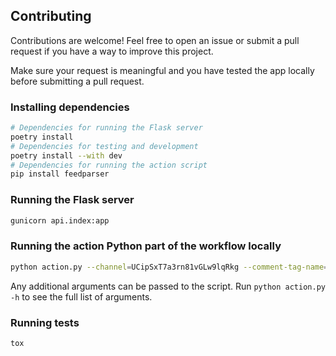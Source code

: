 ## Contributing

Contributions are welcome! Feel free to open an issue or submit a pull request if you have a way to improve this project.

Make sure your request is meaningful and you have tested the app locally before submitting a pull request.

### Installing dependencies

```bash
# Dependencies for running the Flask server
poetry install
# Dependencies for testing and development
poetry install --with dev
# Dependencies for running the action script
pip install feedparser
```

### Running the Flask server

```bash
gunicorn api.index:app
```

### Running the action Python part of the workflow locally

```bash
python action.py --channel=UCipSxT7a3rn81vGLw9lqRkg --comment-tag-name="EXAMPLE-YOUTUBE-CARDS"
```

Any additional arguments can be passed to the script. Run `python action.py -h` to see the full list of arguments.

### Running tests

```bash
tox
```